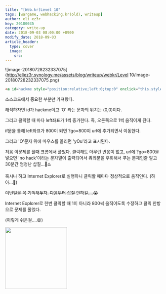 ```yaml
---
title: "[Web.kr]Level 10"
tags: [wargame, webhacking.kr(old), writeup]
author: eli_ez3r
key: 20180035
category: write-up
date: 2018-09-03 08:00:00 +0900
modify_date: 2018-09-03
article_header:
  type: cover
  image:
    src: 
---
```


![image-20180728232337075](http://eliez3r.synology.me/assets/blog/writeup/webkr/Level 10/image-20180728232337075.png)

```html
<a id=hackme style="position:relative;left:0;top:0" onclick="this.style.posLeft+=1;if(this.style.posLeft==800)this.href='?go='+this.style.posLeft" onmouseover=this.innerHTML='yOu' onmouseout=this.innerHTML='O'>O</a><br>
```

소스코드에서 중요한 부분만 가져왔다.

해석하자면 id가 hackme이고 'O' 라는 문자의 위치는 (0,0)이다.

그리고 클릭할 때 마다 left좌표가 1씩 증가한다. 즉, 오른쪽으로 1씩 움직이게 된다.

if문을 통해 left좌표가 800이 되면 ?go=800이 url에 추가되면서 이동한다.

그리고 'O'문자 위에 마우스를 올리면 'yOu'라고 표시된다.



처음 이문제를 풀때 크롬에서 풀었다. 클릭해도 아무런 반응이 없고, url에 ?go=800을 넣으면 'no hack'이라는 문자열이 출력되어서 쿼리문을 우회해서 푸는 문제인줄 알고 30분간 엄청난 삽질...💢♨️



혹시나 하고 Internet Explorer로 실행하니 클릭할 때마다 정상적으로 움직인다. (하아...💢)

~~이번일을 꼭 기억해두자. 다음부터 삽질 안하길....😭~~



Internet Explorer로 한번 클릭할 때 1이 아니라 800씩 움직이도록 수정하고 클릭 한방으로 문제를 풀었다.

(이렇게 쉬운걸....😫)

<img src="http://eliez3r.synology.me/assets/blog/writeup/webkr/Level 10/image-20180728232302009.png" width="200px">